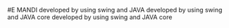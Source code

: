 #E MANDI 
developed by using swing and JAVA 
developed by using swing and JAVA core 
developed by using swing and JAVA core 
